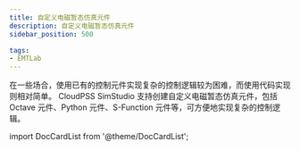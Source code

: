 ```yaml
---
title: 自定义电磁暂态仿真元件
description: 自定义电磁暂态仿真元件
sidebar_position: 500

tags: 
- EMTLab
---
```


在一些场合，使用已有的控制元件实现复杂的控制逻辑较为困难，而使用代码实现则相对简单。 CloudPSS SimStudio 支持创建自定义电磁暂态仿真元件，包括 Octave 元件、Python 元件、S-Function 元件等，可方便地实现复杂的控制逻辑。

import DocCardList from '@theme/DocCardList';

<DocCardList />

